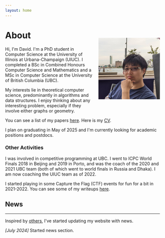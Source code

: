 ```yaml
---
layout: home
---
```



<img src="/assets/images/david/david1.jpg" width="200" align="right" style="padding-top: 50px; padding-left: 20px; padding-bottom: 20px;">

# About 

Hi, I'm David. 
I'm a PhD student in Computer Science at the University of Illinois at Urbana-Champaign (UIUC).
I completed a BSc in Combined Honours Computer Science and Mathematics and a
MSc in Computer Science at the University of British Columbia (UBC). 

My interests lie in theoretical computer science, predominantly in algorithms and data structures. I enjoy thinking about any interesting problem, especially if they involve either graphs or geometry.

You can see a list of my papers [here](/publications.html). Here is my [CV](/assets/DaWeiZheng_resume.pdf).

I plan on graduating in May of 2025 and I'm currently looking for academic positions and postdocs.

### Other Activities
I was involved in competitive programming at UBC. I went to ICPC World Finals 2018 in Beijing and 2019 in Porto, and was the coach of the 2020 and 2021 UBC team (both of which went to world finals in Russia and Dhaka).
I am now coaching the UIUC team as of 2022.

I started playing in some Capture the Flag (CTF) events for fun for a bit in 2021-2022. You can see some of my writeups [here](/blog.html).


## News

---

Inspired by [others](https://hunglvosu.github.io/), I've started updating my website with news.

*[July 2024]* Started news section.

